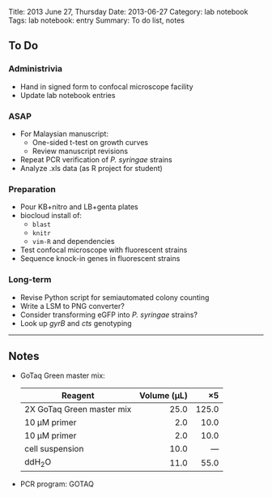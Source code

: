 Title: 2013 June 27, Thursday
Date: 2013-06-27
Category: lab notebook
Tags: lab notebook: entry
Summary: To do list, notes

## To Do ##

### Administrivia ###

- Hand in signed form to confocal microscope facility
- Update lab notebook entries

### ASAP ###

- For Malaysian manuscript:
    - One-sided t-test on growth curves
    - Review manuscript revisions
- Repeat PCR verification of _P. syringae_ strains
- Analyze .xls data (as R project for student)

### Preparation ###
 
- Pour KB+nitro and LB+genta plates
- biocloud install of:
    - `blast`
    - `knitr`
    - `vim-R` and dependencies
- Test confocal microscope with fluorescent strains
- Sequence knock-in genes in fluorescent strains

### Long-term ###

- Revise Python script for semiautomated colony counting
- Write a LSM to PNG converter?
- Consider transforming eGFP into _P. syringae_ strains? 
- Look up _gyrB_ and _cts_ genotyping

***

## Notes ##

- GoTaq Green master mix:

    Reagent                   |Volume (&micro;L) |&times;5 
    --------------------------|-----------------:|--------:
    2X GoTaq Green master mix |              25.0|    125.0
    10 &micro;M primer        |               2.0|     10.0     
    10 &micro;M primer        |               2.0|     10.0
    cell suspension           |              10.0|  &mdash;
    ddH<sub>2</sub>O          |              11.0|     55.0

- PCR program: GOTAQ

